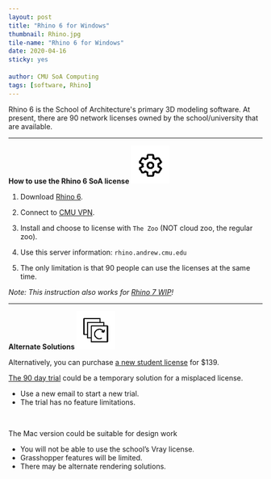 ```yaml
---
layout: post
title: "Rhino 6 for Windows"
thumbnail: Rhino.jpg
tile-name: "Rhino 6 for Windows"
date: 2020-04-16
sticky: yes

author: CMU SoA Computing
tags: [software, Rhino]
---
```


Rhino 6 is the School of Architecture's primary 3D modeling software. At present, there are 90 network licenses owned by the school/university that are available.

---

**How to use the Rhino 6 SoA license**
![alt text](../img/software/installation.png)

1. Download [Rhino 6](https://www.rhino3d.com/download/rhino-for-windows/6/latest).

2. Connect to [CMU VPN](https://www.cmu.edu/computing/services/endpoint/network-access/vpn/how-to/).

3. Install and choose to license with `The Zoo` (NOT cloud zoo, the regular zoo).

4. Use this server information: `rhino.andrew.cmu.edu`

5. The only limitation is that 90 people can use the licenses at the same time.

*Note: This instruction also works for [Rhino 7 WIP](https://www.rhino3d.com/download/rhino/wip)!*

---

**Alternate Solutions**
![alt text](../img/software/subscription.png)

Alternatively, you can purchase [a new student license](https://novedge.com/products/2572) for $139.

[The 90 day trial](https://www.rhino3d.com/download/rhino-for-windows/6/evaluation) could be a temporary solution for a misplaced license.
  - Use a new email to start a new trial.
  - The trial has no feature limitations.

<br>

The Mac version could be suitable for design work
  - You will not be able to use the school’s Vray license.
  - Grasshopper features will be limited.
  - There may be alternate rendering solutions.

